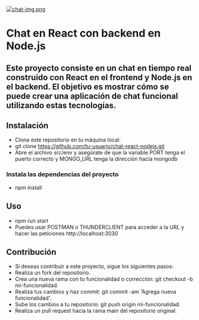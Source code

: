 [![chat-img.png](https://i.postimg.cc/CxvwBXvV/chat-img.png)](https://postimg.cc/0zJThWRt)

# Chat en React con backend en Node.js

## Este proyecto consiste en un chat en tiempo real construido con React en el frontend y Node.js en el backend. El objetivo es mostrar cómo se puede crear una aplicación de chat funcional utilizando estas tecnologías.

## Instalación

- Clona este repositorio en tu máquina local:
- git clone https://github.com/tu-usuario/chat-react-nodejs.git
- Abre el archivo src/env y asegúrate de que la variable PORT tenga el puerto correcto y MONGO_URL tenga la dirección hacia mongodb

### Instala las dependencias del proyecto

- npm install

## Uso

- npm run start
- Puedes usar POSTMAN o THUNDERCLIENT para acceder a la URL y hacer las peticiones http://localhost:3030

## Contribución

- Si deseas contribuir a este proyecto, sigue los siguientes pasos:
- Realiza un fork del repositorio.
- Crea una nueva rama con tu funcionalidad o corrección: git checkout -b mi-funcionalidad.
- Realiza tus cambios y haz commit: git commit -am 'Agrega nueva funcionalidad'.
- Sube los cambios a tu repositorio: git push origin mi-funcionalidad.
- Realiza un pull request hacia la rama main del repositorio original.
